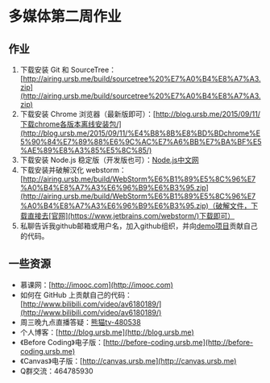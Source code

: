 # 多媒体第二周作业

## 作业

1. 下载安装 Git 和 SourceTree：[http://airing.ursb.me/build/sourcetree%20%E7%A0%B4%E8%A7%A3.zip](http://airing.ursb.me/build/sourcetree%20%E7%A0%B4%E8%A7%A3.zip)
2. 下载安装 Chrome 浏览器（最新版即可）：[http://blog.ursb.me/2015/09/11/下载chrome各版本离线安装包/](http://blog.ursb.me/2015/09/11/%E4%B8%8B%E8%BD%BDchrome%E5%90%84%E7%89%88%E6%9C%AC%E7%A6%BB%E7%BA%BF%E5%AE%89%E8%A3%85%E5%8C%85/)
3. 下载安装 Node.js 稳定版（开发版也可）：[Node.js中文网](http://nodejs.cn/)
4. 下载安装并破解汉化 webstorm：[http://airing.ursb.me/build/WebStorm%E6%B1%89%E5%8C%96%E7%A0%B4%E8%A7%A3%E6%96%B9%E6%B3%95.zip](http://airing.ursb.me/build/WebStorm%E6%B1%89%E5%8C%96%E7%A0%B4%E8%A7%A3%E6%96%B9%E6%B3%95.zip)（破解文件，下载直接去[官网](https://www.jetbrains.com/webstorm/)下载即可）
5. 私聊告诉我github邮箱或用户名，加入github组织，并向[demo项目](http://github.com/gzhu2016/demo)贡献自己的代码。

## 一些资源

* 慕课网：[http://imooc.com](http://imooc.com)
* 如何在 GitHub 上贡献自己的代码：[http://www.bilibili.com/video/av6180189/](http://www.bilibili.com/video/av6180189/)
* 周三晚九点直播答疑：[熊猫tv-480538](http://panda.tv/480538)
* 个人博客：[http://blog.ursb.me](http://blog.ursb.me)
* 《Before Coding》电子版：[http://before-coding.ursb.me](http://before-coding.ursb.me)
* 《Canvas》电子版：[http://canvas.ursb.me](http://canvas.ursb.me)
* Q群交流：464785930


